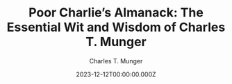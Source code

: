 ---
title: "Poor Charlie’s Almanack: The Essential Wit and Wisdom of Charles T. Munger"
date: 2023-12-12T00:00:00.000Z
draft: false
tags: [Charles T. Munger]
layout: book
image: https://i.gr-assets.com/images/S/compressed.photo.goodreads.com/books/1701791542l/157686100._SX98_.jpg
image: 
  - https://i.gr-assets.com/images/S/compressed.photo.goodreads.com/books/1701791542l/157686100._SX98_.jpg
asin: "B0C5TCGPPS"
yaml: poor-charlies-almanack-the-essential-wit-and-wisdom-of-charles-t-munger
author: Charles T. Munger

---